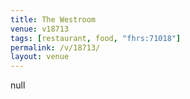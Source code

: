 ```yaml
---
title: The Westroom
venue: v18713
tags: [restaurant, food, "fhrs:71018"]
permalink: /v/18713/
layout: venue
---
```

null